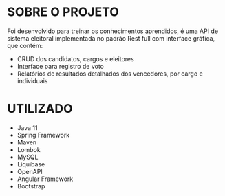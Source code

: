 **SOBRE O PROJETO**
========================================================================
Foi desenvolvido para treinar os conhecimentos aprendidos, é uma API de sistema eleitoral implementada no padrão Rest full com interface gráfica, que contém:
- CRUD dos candidatos, cargos e eleitores
- Interface para registro de voto
- Relatórios de resultados detalhados dos vencedores, por cargo e individuais


**UTILIZADO**
========================================================================
- Java 11
- Spring Framework
- Maven
- Lombok
- MySQL
- Liquibase
- OpenAPI
- Angular Framework
- Bootstrap

